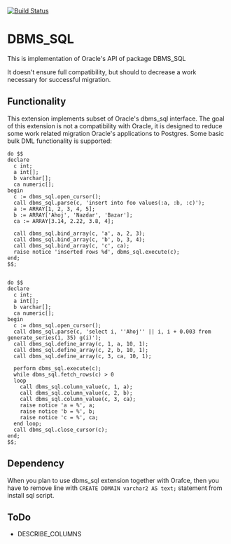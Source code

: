 [![Build Status](https://travis-ci.org/okbob/dbms_sql.svg?branch=master)](https://travis-ci.org/okbob/dbms_sql)

# DBMS_SQL

This is implementation of Oracle's API of package DBMS_SQL

It doesn't ensure full compatibility, but should to decrease a work necessary for
successful migration.

## Functionality

This extension implements subset of Oracle's dbms_sql interface. The goal of this extension
is not a compatibility with Oracle, it is designed to reduce some work related migration
Oracle's applications to Postgres. Some basic bulk DML functionality is supported:

    do $$
    declare
      c int;
      a int[];
      b varchar[];
      ca numeric[];
    begin
      c := dbms_sql.open_cursor();
      call dbms_sql.parse(c, 'insert into foo values(:a, :b, :c)');
      a := ARRAY[1, 2, 3, 4, 5];
      b := ARRAY['Ahoj', 'Nazdar', 'Bazar'];
      ca := ARRAY[3.14, 2.22, 3.8, 4];
    
      call dbms_sql.bind_array(c, 'a', a, 2, 3);
      call dbms_sql.bind_array(c, 'b', b, 3, 4);
      call dbms_sql.bind_array(c, 'c', ca);
      raise notice 'inserted rows %d', dbms_sql.execute(c);
    end;
    $$;


    do $$
    declare
      c int;
      a int[];
      b varchar[];
      ca numeric[];
    begin
      c := dbms_sql.open_cursor();
      call dbms_sql.parse(c, 'select i, ''Ahoj'' || i, i + 0.003 from generate_series(1, 35) g(i)');
      call dbms_sql.define_array(c, 1, a, 10, 1);
      call dbms_sql.define_array(c, 2, b, 10, 1);
      call dbms_sql.define_array(c, 3, ca, 10, 1);

      perform dbms_sql.execute(c);
      while dbms_sql.fetch_rows(c) > 0
      loop
        call dbms_sql.column_value(c, 1, a);
        call dbms_sql.column_value(c, 2, b);
        call dbms_sql.column_value(c, 3, ca);
        raise notice 'a = %', a;
        raise notice 'b = %', b;
        raise notice 'c = %', ca;
      end loop;
      call dbms_sql.close_cursor(c);
    end;
    $$;

## Dependency

When you plan to use dbms_sql extension together with Orafce, then you have to remove line
with `CREATE DOMAIN varchar2 AS text;` statement from install sql script.

## ToDo

* DESCRIBE_COLUMNS
